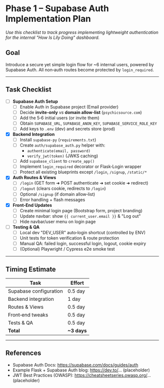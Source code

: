 # Phase 1 – Supabase Auth Implementation Plan

_Use this checklist to track progress implementing lightweight authentication for the internal "How Is Lily Doing" dashboard._

## Goal
Introduce a secure yet simple login flow for ~6 internal users, powered by Supabase Auth. All non‑auth routes become protected by `login_required`.

---

## Task Checklist

- [ ] **Supabase Auth Setup**
  - [ ] Enable Auth in Supabase project (Email provider)
  - [ ] Decide **invite‑only** _vs_ **domain allow‑list** (`psychicsource.com`)
  - [ ] Add the 5‑6 initial users (or invite them)
  - [ ] Obtain `SUPABASE_URL`, `SUPABASE_ANON_KEY`, `SUPABASE_SERVICE_ROLE_KEY`
  - [ ] Add keys to `.env` (dev) and secrets store (prod)

- [x] **Backend Integration**
  - [ ] Install `supabase-py` (`requirements.txt`)
  - [ ] Create `auth/supabase_auth.py` helper with:
    - `authenticate(email, password)`
    - `verify_jwt(token)` (JWKS caching)
  - [ ] Add `supabase_client` to `create_app()`
  - [ ] Implement `login_required` decorator or Flask‑Login wrapper
  - [ ] Protect all existing blueprints except `/login`, `/signup`, `/static/*`

- [x] **Auth Routes & Views**
  - [ ] `/login` (GET form ➜ POST authenticate ➜ set cookie ➜ redirect)
  - [ ] `/logout` (clears cookie, redirects to `/login`)
  - [ ] Optional `/signup` (if domain allow‑list)
  - [ ] Error handling + flash messages

- [x] **Front‑End Updates**
  - [ ] Create minimal login page (Bootstrap form, project branding)
  - [ ] Update navbar: show `{{ current_user.email }}` & "Log out"
  - [ ] Hide navbar/user menu on login page

- [ ] **Testing & QA**
  - [ ] Local dev "DEV_USER" auto‑login shortcut (controlled by ENV)
  - [ ] Unit tests for token verification & route protection
  - [ ] Manual QA: failed login, successful login, logout, cookie expiry
  - [ ] (Optional) Playwright / Cypress e2e smoke test

---

## Timing Estimate
| Task | Effort |
|------|--------|
| Supabase configuration | 0.5 day |
| Backend integration | 1 day |
| Routes & Views | 0.5 day |
| Front‑end tweaks | 0.5 day |
| Tests & QA | 0.5 day |
| **Total** | **~3 days** |

---

## References
- Supabase Auth Docs: https://supabase.com/docs/guides/auth
- Example Flask + Supabase Auth blog: https://dev.to/... (placeholder)
- JWT Best Practices (OWASP): https://cheatsheetseries.owasp.org/... (placeholder) 